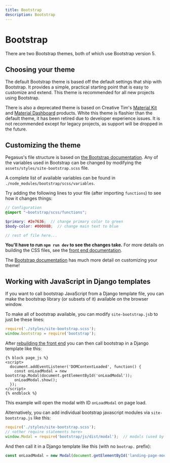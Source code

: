 ```yaml
---
title: Bootstrap
description: Bootstrap
---
```


# Bootstrap

There are two Bootstrap themes, both of which use Bootstrap version 5.

## Choosing your theme

The default Bootstrap theme is based off the default settings that ship with Bootstrap.
It provides a simple, practical starting point that is easy to customize and extend.
This theme is recommended for all new projects using Bootstrap.

There is also a deprecated theme is based on Creative Tim's [Material Kit](https://www.creative-tim.com/product/material-kit)
and [Material Dashboard](https://www.creative-tim.com/product/material-dashboard) products.
White this theme is flashier than the default theme, it has been retired due to developer experience issues.
It is not recommended except for legacy projects, as support will be dropped in the future.

## Customizing the theme

Pegasus's file structure is based on [the Bootstrap documentation](https://getbootstrap.com/docs/5.0/customize/sass/#importing).
Any of the variables used in Bootstrap can be changed by modifying the `assets/styles/site-bootstrap.scss` file.

A complete list of available variables can be found in `./node_modules/bootstrap/scss/variables`.

Try adding the following lines to your file (after importing `functions`) to see how it changes things:

```scss
// Configuration
@import "~bootstrap/scss/functions";

$primary: #2e7636;  // change primary color to green
$body-color: #00008B;  // change main text to blue

// rest of file here...
```

**You'll have to run `npm run dev` to see the changes take.**
For more details on building the CSS files, see the [front end documentation](/front-end).

The [Bootstrap documentation](https://getbootstrap.com/docs/5.0/customize/sass/) has much more detail
on customizing your theme!

## Working with JavaScript in Django templates

If you want to call bootstrap JavaScript from a Django template file, you can make the bootstrap library
(or subsets of it) available on the browser window.

To make all of bootstrap available, you can modify `site-bootstrap.js`b to just be these lines:

```javascript
require('./styles/site-bootstrap.scss');
window.bootstrap = require('bootstrap');
```

After [rebuilding the front end](/front-end/overview) you can then call bootstrap in a Django template like this:

```jinja
{% block page_js %}
<script>
  document.addEventListener('DOMContentLoaded', function() {
    const onLoadModal = new bootstrap.Modal(document.getElementById('onLoadModal'));
    onLoadModal.show();
  });
</script>
{% endblock %}
```

This example will open the modal with ID `onLoadModal` on page load.

Alternatively, you can add individual bootstrap javascript modules via `site-bootstrap.js` like this:

```javascript
require('./styles/site-bootstrap.scss');
// <other require statements here>
window.Modal = require('bootstrap/js/dist/modal');  // modals (used by teams)

```

And then call it in a Django template like this (with no `bootrap.` prefix):

```javascript
const onLoadModal = new Modal(document.getElementById('landing-page-modal'));
```
